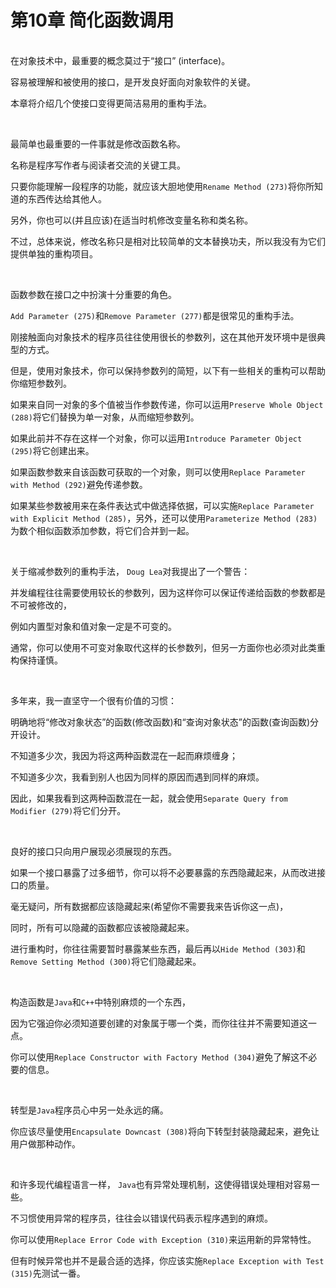 # 第10章 简化函数调用

<br>在对象技术中，最重要的概念莫过于“接口” (interface)。

容易被理解和被使用的接口，是开发良好面向对象软件的关键。

本章将介绍几个使接口变得更简洁易用的重构手法。

<br>

最简单也最重要的一件事就是修改函数名称。

名称是程序写作者与阅读者交流的关键工具。

只要你能理解一段程序的功能，就应该大胆地使用`Rename Method (273)`将你所知道的东西传达给其他人。

另外，你也可以(并且应该)在适当时机修改变量名称和类名称。

不过，总体来说，修改名称只是相对比较简单的文本替换功夫，所以我没有为它们提供单独的重构项目。

<br>

函数参数在接口之中扮演十分重要的角色。

`Add Parameter (275)`和`Remove Parameter (277)`都是很常见的重构手法。

刚接触面向对象技术的程序员往往使用很长的参数列，这在其他开发环境中是很典型的方式。

但是，使用对象技术，你可以保持参数列的简短，以下有一些相关的重构可以帮助你缩短参数列。

如果来自同一对象的多个值被当作参数传递，你可以运用`Preserve Whole Object (288)`将它们替换为单一对象，从而缩短参数列。

如果此前并不存在这样一个对象，你可以运用`Introduce Parameter Object (295)`将它创建出来。

如果函数参数来自该函数可获取的一个对象，则可以使用`Replace Parameter with Method (292)`避免传递参数。

如果某些参数被用来在条件表达式中做选择依据，可以实施`Replace Parameter with Explicit Method (285)`，另外，还可以使用`Parameterize Method (283)`为数个相似函数添加参数，将它们合并到一起。

<br>

关于缩减参数列的重构手法， `Doug Lea`对我提出了一个警告：

并发编程往往需要使用较长的参数列，因为这样你可以保证传递给函数的参数都是不可被修改的，

例如内置型对象和值对象一定是不可变的。

通常，你可以使用不可变对象取代这样的长参数列，但另一方面你也必须对此类重构保持谨慎。

<br>

多年来，我一直坚守一个很有价值的习惯：

明确地将“修改对象状态”的函数(修改函数)和“查询对象状态”的函数(查询函数)分开设计。

不知道多少次，我因为将这两种函数混在一起而麻烦缠身；

不知道多少次，我看到别人也因为同样的原因而遇到同样的麻烦。

因此，如果我看到这两种函数混在一起，就会使用`Separate Query from Modifier (279)`将它们分开。

<br>

良好的接口只向用户展现必须展现的东西。

如果一个接口暴露了过多细节，你可以将不必要暴露的东西隐藏起来，从而改进接口的质量。

毫无疑问，所有数据都应该隐藏起来(希望你不需要我来告诉你这一点)，

同时，所有可以隐藏的函数都应该被隐藏起来。

进行重构时，你往往需要暂时暴露某些东西，最后再以`Hide Method (303)`和`Remove Setting Method (300)`将它们隐藏起来。

<br>

构造函数是`Java`和`C++`中特别麻烦的一个东西，

因为它强迫你必须知道要创建的对象属于哪一个类，而你往往并不需要知道这一点。

你可以使用`Replace Constructor with Factory Method (304)`避免了解这不必要的信息。

<br>

转型是`Java`程序员心中另一处永远的痛。

你应该尽量使用`Encapsulate Downcast (308)`将向下转型封装隐藏起来，避免让用户做那种动作。

<br>

和许多现代编程语言一样， `Java`也有异常处理机制，这使得错误处理相对容易一些。

不习惯使用异常的程序员，往往会以错误代码表示程序遇到的麻烦。

你可以使用`Replace Error Code with Exception (310)`来运用新的异常特性。

但有时候异常也并不是最合适的选择，你应该实施`Replace Exception with Test (315)`先测试一番。

<br>

